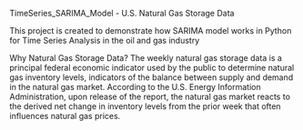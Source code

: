 TimeSeries_SARIMA_Model - U.S. Natural Gas Storage Data

This project is created to demonstrate how SARIMA model works in Python for Time Series Analysis in the oil and gas industry

Why Natural Gas Storage Data?
The weekly natural gas storage data is a principal federal economic indicator used by the public to determine natural gas inventory levels, indicators of the balance between supply and demand in the natural gas market. 
According to the U.S. Energy Information Administration, upon release of the report, the natural gas market reacts to the derived net change in inventory levels from the prior week that often influences natural gas prices.
